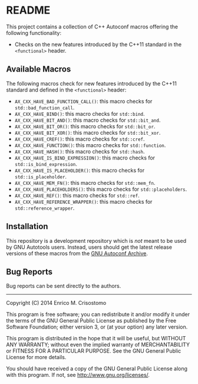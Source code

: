 README
======

This project contains a collection of C++ Autoconf macros offering the
following functionality:

  * Checks on the new features introduced by the C++11 standard in the
    `<functional>` header.

Available Macros
----------------

The following macros check for new features introduced by the C++11 standard
and defined in the `<functional>` header:

  * `AX_CXX_HAVE_BAD_FUNCTION_CALL()`: this macro checks for
    `std::bad_function_call`.
  * `AX_CXX_HAVE_BIND()`:  this macro checks for `std::bind`.
  * `AX_CXX_HAVE_BIT_AND()`: this macro checks for `std::bit_and`.
  * `AX_CXX_HAVE_BIT_OR()`: this macro checks for `std::bit_or`.
  * `AX_CXX_HAVE_BIT_XOR()`: this macro checks for `std::bit_xor`.
  * `AX_CXX_HAVE_CREF()`: this macro checks for `std::cref`.
  * `AX_CXX_HAVE_FUNCTION()`: this macro checks for `std::function`.
  * `AX_CXX_HAVE_HASH()`: this macro checks for `std::hash`.
  * `AX_CXX_HAVE_IS_BIND_EXPRESSION()`: this macro checks for 
    `std::is_bind_expression`.
  * `AX_CXX_HAVE_IS_PLACEHOLDER()`: this macro checks for `std::is_placeholder`.
  * `AX_CXX_HAVE_MEM_FN()`: this macro checks for `std::mem_fn`.
  * `AX_CXX_HAVE_PLACEHOLDERS()`: this macro checks for `std::placeholders`.
  * `AX_CXX_HAVE_REF()`: this macro checks for `std::ref`.
  * `AX_CXX_HAVE_REFERENCE_WRAPPER()`: this macro checks for
    `std::reference_wrapper`.

Installation
------------

This repository is a development repository which is *not* meant to be used by
GNU Autotools users.  Instead, users should get the latest release versions of
these macros from the [GNU Autoconf Archive][gar].

[gar]: http://www.gnu.org/software/autoconf-archive/

Bug Reports
-----------

Bug reports can be sent directly to the authors.

-----

Copyright (C) 2014 Enrico M. Crisostomo

This program is free software; you can redistribute it and/or modify
it under the terms of the GNU General Public License as published by
the Free Software Foundation; either version 3, or (at your option)
any later version.

This program is distributed in the hope that it will be useful,
but WITHOUT ANY WARRANTY; without even the implied warranty of
MERCHANTABILITY or FITNESS FOR A PARTICULAR PURPOSE.  See the
GNU General Public License for more details.

You should have received a copy of the GNU General Public License
along with this program.  If not, see <http://www.gnu.org/licenses/>.
